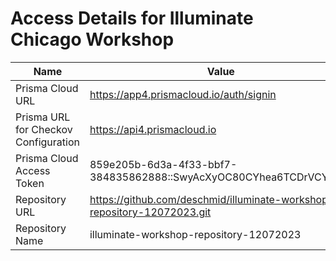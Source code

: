 # Access Details for Illuminate Chicago Workshop

| Name  | Value |
| ------------- | ------------- |
| Prisma Cloud URL | https://app4.prismacloud.io/auth/signin  |
| Prisma URL for Checkov Configuration | https://api4.prismacloud.io  |
| Prisma Cloud Access Token | 859e205b-6d3a-4f33-bbf7-384835862888::SwyAcXyOC80CYhea6TCDrVCYsDk= |
| Repository URL | https://github.com/deschmid/illuminate-workshop-repository-12072023.git |
| Repository Name | illuminate-workshop-repository-12072023 |
